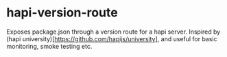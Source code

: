 # hapi-version-route
Exposes package.json through a version route for a hapi server. Inspired by (hapi university)[https://github.com/hapijs/university], and useful for basic monitoring, smoke testing etc.
